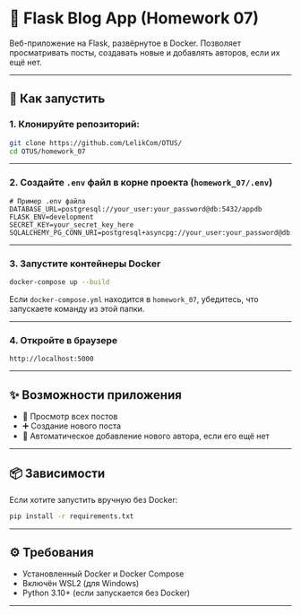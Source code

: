 # 📝 Flask Blog App (Homework 07)

Веб-приложение на Flask, развёрнутое в Docker. Позволяет просматривать посты, создавать новые и добавлять авторов, если их ещё нет.

---

## 🚀 Как запустить

### 1. Клонируйте репозиторий:

```bash
git clone https://github.com/LelikCom/OTUS/
cd OTUS/homework_07
```

---

### 2. Создайте `.env` файл в корне проекта (`homework_07/.env`)

```env
# Пример .env файла
DATABASE_URL=postgresql://your_user:your_password@db:5432/appdb
FLASK_ENV=development
SECRET_KEY=your_secret_key_here
SQLALCHEMY_PG_CONN_URI=postgresql+asyncpg://your_user:your_password@db:5432/appdb
```



---

### 3. Запустите контейнеры Docker

```bash
docker-compose up --build
```

Если `docker-compose.yml` находится в `homework_07`, убедитесь, что запускаете команду из этой папки.

---

### 4. Откройте в браузере

```
http://localhost:5000
```

---

## ✨ Возможности приложения

- 📄 Просмотр всех постов
- ➕ Создание нового поста
- 👤 Автоматическое добавление нового автора, если его ещё нет

---

## 📦 Зависимости
Если хотите запустить вручную без Docker:

```bash
pip install -r requirements.txt
```

---

## ⚙️ Требования

- Установленный Docker и Docker Compose
- Включён WSL2 (для Windows)
- Python 3.10+ (если запускается без Docker)

---